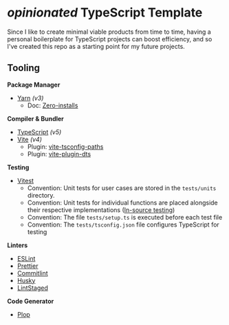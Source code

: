# _opinionated_ TypeScript Template

Since I like to create minimal viable products from time to time, having a personal boilerplate for TypeScript projects can boost efficiency,
and so I've created this repo as a starting point for my future projects.

## Tooling

**Package Manager**

- [Yarn](https://yarnpkg.com/) _(v3)_
  - Doc: [Zero-installs](https://www.npmjs.com/package/vite-tsconfig-paths)

**Compiler & Bundler**

- [TypeScript](https://www.typescriptlang.org/) _(v5)_
- [Vite](https://vitejs.dev/) _(v4)_
  - Plugin: [vite-tsconfig-paths](https://www.npmjs.com/package/vite-tsconfig-paths)
  - Plugin: [vite-plugin-dts](https://www.npmjs.com/package/vite-plugin-dts)

**Testing**

- [Vitest](https://vitest.dev/)
  - Convention: Unit tests for user cases are stored in the `tests/units` directory.
  - Convention: Unit tests for individual functions are placed alongside their respective implementations ([In-source testing](https://vitest.dev/guide/in-source.html))
  - Convention: The file `tests/setup.ts` is executed before each test file
  - Convention: The `tests/tsconfig.json` file configures TypeScript for testing

**Linters**

- [ESLint](https://eslint.org/)
- [Prettier](https://prettier.io/)
- [Commitlint](https://commitlint.js.org/#/)
- [Husky](https://typicode.github.io/husky/#/)
- [LintStaged](https://github.com/okonet/lint-staged)

**Code Generator**

- [Plop](https://plopjs.com/)
